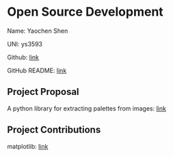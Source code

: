 # Open Source Development

Name: Yaochen Shen

UNI: ys3593

Github: [link](https://github.com/ys3593)

GitHub README: [link](https://github.com/ys3593/ys3593/blob/main/README.md)

## Project Proposal
A python library for extracting palettes from images: [link](projects/python/palettes.md)  
 

## Project Contributions
matplotlib: [link](projects/python/matplotlib.md)  
